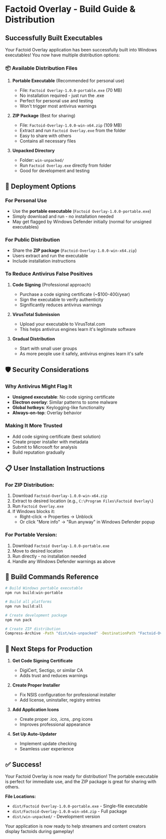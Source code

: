 # Factoid Overlay - Build Guide & Distribution

## Successfully Built Executables

Your Factoid Overlay application has been successfully built into Windows executables! You now have multiple distribution options:

### 📦 Available Distribution Files

1. **Portable Executable** (Recommended for personal use)
   - File: `Factoid Overlay-1.0.0-portable.exe` (70 MB)
   - No installation required - just run the .exe
   - Perfect for personal use and testing
   - Won't trigger most antivirus warnings

2. **ZIP Package** (Best for sharing)
   - File: `Factoid-Overlay-1.0.0-win-x64.zip` (109 MB)
   - Extract and run `Factoid Overlay.exe` from the folder
   - Easy to share with others
   - Contains all necessary files

3. **Unpacked Directory**
   - Folder: `win-unpacked/`
   - Run `Factoid Overlay.exe` directly from folder
   - Good for development and testing

## 🚀 Deployment Options

### For Personal Use
- Use the **portable executable** (`Factoid Overlay-1.0.0-portable.exe`)
- Simply download and run - no installation needed
- May get flagged by Windows Defender initially (normal for unsigned executables)

### For Public Distribution
- Share the **ZIP package** (`Factoid-Overlay-1.0.0-win-x64.zip`)
- Users extract and run the executable
- Include installation instructions

### To Reduce Antivirus False Positives

1. **Code Signing** (Professional approach)
   - Purchase a code signing certificate (~$100-400/year)
   - Sign the executable to verify authenticity
   - Significantly reduces antivirus warnings

2. **VirusTotal Submission**
   - Upload your executable to VirusTotal.com
   - This helps antivirus engines learn it's legitimate software

3. **Gradual Distribution**
   - Start with small user groups
   - As more people use it safely, antivirus engines learn it's safe

## 🛡️ Security Considerations

### Why Antivirus Might Flag It
- **Unsigned executable**: No code signing certificate
- **Electron overlay**: Similar patterns to some malware
- **Global hotkeys**: Keylogging-like functionality
- **Always-on-top**: Overlay behavior

### Making It More Trusted
- Add code signing certificate (best solution)
- Create proper installer with metadata
- Submit to Microsoft for analysis
- Build reputation gradually

## 📋 User Installation Instructions

### For ZIP Distribution:
1. Download `Factoid-Overlay-1.0.0-win-x64.zip`
2. Extract to desired location (e.g., `C:\Program Files\Factoid Overlay\`)
3. Run `Factoid Overlay.exe`
4. If Windows blocks it:
   - Right-click → Properties → Unblock
   - Or click "More info" → "Run anyway" in Windows Defender popup

### For Portable Version:
1. Download `Factoid Overlay-1.0.0-portable.exe`
2. Move to desired location
3. Run directly - no installation needed
4. Handle any Windows Defender warnings as above

## 🔧 Build Commands Reference

```bash
# Build Windows portable executable
npm run build:win-portable

# Build all platforms
npm run build:all

# Create development package
npm run pack

# Create ZIP distribution
Compress-Archive -Path "dist/win-unpacked" -DestinationPath "Factoid-Overlay-1.0.0-win-x64.zip"
```

## 📝 Next Steps for Production

1. **Get Code Signing Certificate**
   - DigiCert, Sectigo, or similar CA
   - Adds trust and reduces warnings

2. **Create Proper Installer**
   - Fix NSIS configuration for professional installer
   - Add license, uninstaller, registry entries

3. **Add Application Icons**
   - Create proper .ico, .icns, .png icons
   - Improves professional appearance

4. **Set Up Auto-Updater**
   - Implement update checking
   - Seamless user experience

## ✅ Success!

Your Factoid Overlay is now ready for distribution! The portable executable is perfect for immediate use, and the ZIP package is great for sharing with others.

**File Locations:**
- `dist/Factoid Overlay-1.0.0-portable.exe` - Single-file executable
- `dist/Factoid-Overlay-1.0.0-win-x64.zip` - Full package
- `dist/win-unpacked/` - Development version

Your application is now ready to help streamers and content creators display factoids during gameplay!
